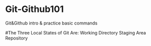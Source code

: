 # Git-Github101
Git&amp;Github intro &amp; practice basic commands

#The Three Local States of Git Are:
Working Directory
Staging Area
Repository
